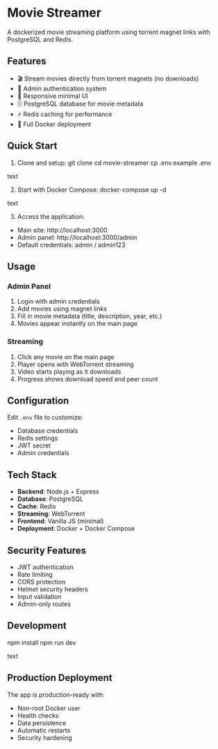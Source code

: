 # Movie Streamer

A dockerized movie streaming platform using torrent magnet links with PostgreSQL and Redis.

## Features

- 🎬 Stream movies directly from torrent magnets (no downloads)
- 🔐 Admin authentication system
- 📱 Responsive minimal UI
- 🗄️ PostgreSQL database for movie metadata
- ⚡ Redis caching for performance
- 🐳 Full Docker deployment

## Quick Start

1. Clone and setup:
   git clone <repository>
   cd movie-streamer
   cp .env.example .env

text

2. Start with Docker Compose:
   docker-compose up -d

text

3. Access the application:

- Main site: http://localhost:3000
- Admin panel: http://localhost:3000/admin
- Default credentials: admin / admin123

## Usage

### Admin Panel

1. Login with admin credentials
2. Add movies using magnet links
3. Fill in movie metadata (title, description, year, etc.)
4. Movies appear instantly on the main page

### Streaming

1. Click any movie on the main page
2. Player opens with WebTorrent streaming
3. Video starts playing as it downloads
4. Progress shows download speed and peer count

## Configuration

Edit `.env` file to customize:

- Database credentials
- Redis settings
- JWT secret
- Admin credentials

## Tech Stack

- **Backend**: Node.js + Express
- **Database**: PostgreSQL
- **Cache**: Redis
- **Streaming**: WebTorrent
- **Frontend**: Vanilla JS (minimal)
- **Deployment**: Docker + Docker Compose

## Security Features

- JWT authentication
- Rate limiting
- CORS protection
- Helmet security headers
- Input validation
- Admin-only routes

## Development

npm install
npm run dev

text

## Production Deployment

The app is production-ready with:

- Non-root Docker user
- Health checks
- Data persistence
- Automatic restarts
- Security hardening
